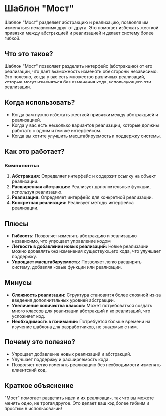 # Шаблон "Мост"

Шаблон "Мост" разделяет абстракцию и реализацию, позволяя им изменяться независимо друг от друга. Это помогает избежать жесткой привязки между абстракцией и реализацией и делает систему более гибкой.

## Что это такое?

Шаблон "Мост" позволяет разделить интерфейс (абстракцию) от его реализации, что дает возможность изменять обе стороны независимо. Это полезно, когда у вас есть множество различных реализаций, которые могут изменяться без изменения кода, использующего эти реализации.

## Когда использовать?

- Когда вам нужно избежать жесткой привязки между абстракцией и реализацией.
- Когда у вас есть несколько вариантов реализации, которые должны работать с одним и тем же интерфейсом.
- Когда вы хотите улучшить масштабируемость и поддержку системы.

## Как это работает?

### Компоненты:

1. **Абстракция:** Определяет интерфейс и содержит ссылку на объект реализации.
2. **Расширенная абстракция:** Реализует дополнительные функции, используя реализацию.
3. **Реализация:** Определяет интерфейс для конкретной реализации.
4. **Конкретная реализация:** Реализует методы интерфейса реализации.

## Плюсы

- **Гибкость:** Позволяет изменять абстракцию и реализацию независимо, что упрощает управление кодом.
- **Легкость в добавлении новых реализаций:** Новые реализации можно добавлять без изменения существующего кода, что улучшает поддержку.
- **Упрощает масштабируемость:** Позволяет легко расширять систему, добавляя новые функции или реализации.

## Минусы

- **Сложность реализации:** Структура становится более сложной из-за введения дополнительных уровней абстракции.
- **Увеличение количества классов:** Может потребоваться создать много классов для реализации абстракций и их реализаций, что усложняет код.
- **Необходимость в понимании:** Потребуется больше времени на изучение шаблона для разработчиков, не знакомых с ним.

## Почему это полезно?

- Упрощает добавление новых реализаций и абстракций.
- Улучшает поддержку и расширяемость кода.
- Позволяет легко изменять реализацию без необходимости изменять клиентский код.

## Краткое объяснение

"Мост" помогает разделить идеи и их реализации, так что вы можете менять одно, не трогая другое. Это делает ваш код более гибким и простым в использовании!
